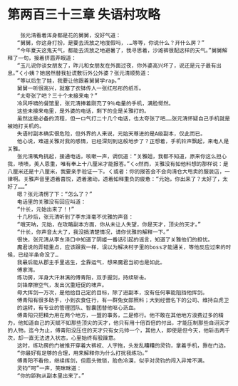 # 第两百三十三章 失语村攻略
        张元清看着浑身都是花的舅舅，没好气道：
       “舅舅，你这身打扮，是要去流放之地度假吗，.…等等，你说什么？开什么房？”
       “今年夏天这鬼天气，都能去流放之地避暑了，我寻思着，沙滩裤很配这样的天气。”舅舅解释了一句，接着挤眉弄眼道：
       “玉儿说你谈女朋友了，昨儿和女朋友在外面过夜，你外婆高兴坏了，说还是元子最有出息。”く小姨？她居然替我扯谎敷衍外公外婆？张元清顺势道：
       “等以后生了娃，我要让他跟着舅舅学rap。”
       舅舅一听很高兴，就塞了衣钵传人一张红彤彤的纸币。
       “太夸张了吧？三十个未接来电？”
       冷风呼啸的餐馆里，张元清捧着刚充了9％电量的手机，满脸愕然。
       这些未接来电里，是外婆的电话，剩下的全是关雅打的。
       虽然这是必备的流程，但一ロ气打二十几个电话，也太夸张了吧……张元清怀疑自己手机就是被她打关机的。
       失语村副本确实很危险，但外界的人来说，元始天尊进的是A级副本，仅此而已。
       他心说，难道关雅对我的感情，已经深刻到这般地步了？正想着，手机铃声飘起，来电人是关雅。
       张元清嘴角挑起，接通电话，咳嗽一声，调侃道：“关雅姐，我都不知道，原来你这么担心我，啧啧，美人恩重，唯有奉上十八厘米才能报答。”く◇然而，关雅没有如他料想的那样说：是八厘米还是十八厘米，我要亲手验证一下。く或者：你的报答会不会向清仓大甩卖的服装店，一律啊。关雅声音里透着喜悦，透着激动，透着如释重负的疲惫：“元始，你出来了？太好了，太好了……”
       嗯？张元清愣了下：“怎么了？”
       电话里的关雅没有回应叫道：
       “什长，元始出来了！!”
       十几秒后，张元清听到了李东泽毫不优雅的声音：
       “哦天呐，元始，在攻略副本方面，你从未让人失望，你是天才，顶尖的天才。”
       “什长，你声音太大了，我没搞清楚情况，请你优雅的解释一下。”
       很快，张元清从李东泽口中知道了阴姬一番话引起的谣言，知道了关雅他们的担忧。
       魔君说的弄错重点，应该跟我一样，误以为解决村子里的boss才能通关，等他反应过来的时候，已经半条命没了…
       我最后能从郡主手里逃生，全靠运气，想来魔君当初也是如此。
       傅家湾。
       练功房，浑身大汗淋漓的傅青阳，双手握剑，持续斩击。
       剑锋摩擦空气，发出沉重短促的啸声。
       母大挥剑一万次，是他给目己定的目标，除了进副本，没有任何事能阻挡他挥剑。
       傅青阳有很多助手，小到衣食住行，有一群兔女郎照料；大到经营名下的公司、维持白虎卫
       的运转，有专业的管理团队、智囊团替他呕心沥血。
       傅青阳只把精力用在两个地方，一盟的事务，二是修行。他不敢在其他地方浪费过多的精力，他知道自己的天赋不如那些顶尖的天才，他只有用十倍百倍的付出，才能压制那些自诩天才的人物。迄今为止，傅青阳没压住的天才只有女元帅一个，其他人，即使是但今天，他斩击两千次，却一直无法进入状态，心里始终有股躁意。
       这时，练功房的门被推开穿着大裤衩、人字拖，头发乱糟糟的灵钧，拿着手机，靠在门边。
       “你最好有足够的合理，用来解释你为什么打扰我练功。”
       傅青阳不看他，继续挥剑，但眉头微锁，脸色冷漠，似乎对灵钧的闯入异常不满。
       灵钧“呵”一声，笑眯眯道：
       “你的舔狗从副本里出来了。”